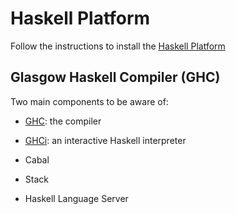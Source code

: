 # Haskell Platform

Follow the instructions to install the [Haskell Platform](https://www.haskell.org/platform/)

## Glasgow Haskell Compiler (GHC)

Two main components to be aware of:

- [GHC](https://downloads.haskell.org/~ghc/latest/docs/html/users_guide/using.html#using-ghc): the compiler

- [GHCi](https://downloads.haskell.org/~ghc/latest/docs/html/users_guide/ghci.html#ghci): an interactive Haskell interpreter

- Cabal

- Stack

- Haskell Language Server

